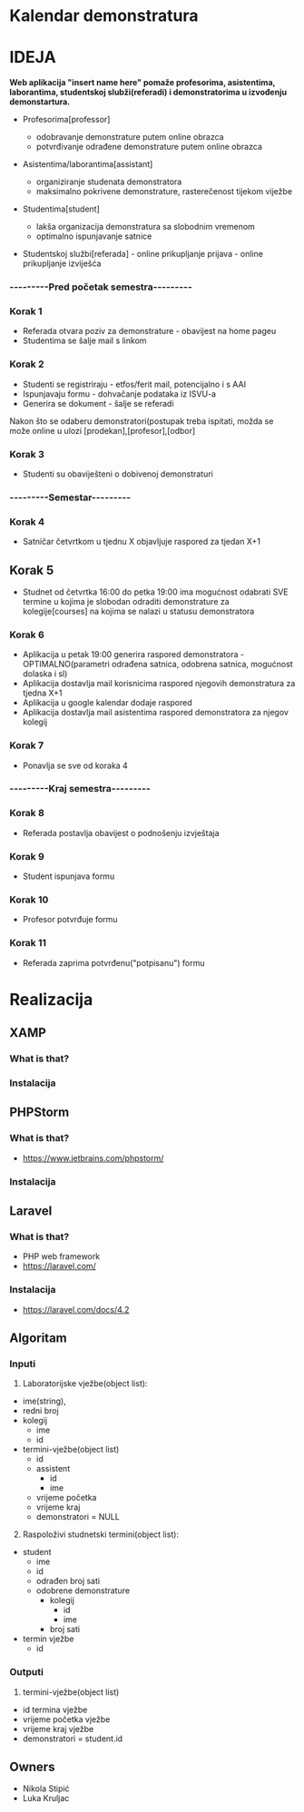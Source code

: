 # Kalendar demonstratura

# IDEJA

**Web aplikacija "insert name here" pomaže profesorima, asistentima, laborantima, studentskoj slubži(referadi) i demonstratorima u izvođenju demonstartura.**

* Profesorima[professor] 
    * odobravanje demonstrature putem online obrazca
    * potvrđivanje odrađene demonstrature putem online obrazca
                       
* Asistentima/laborantima[assistant] 
    * organiziranje studenata demonstratora
    * maksimalno pokrivene demonstrature, rasterečenost tijekom viježbe

* Studentima[student]
    * lakša organizacija demonstratura sa slobodnim vremenom
    * optimalno ispunjavanje satnice
                    
* Studentskoj službi[referada] - online prikupljanje prijava
                            - online prikupljanje izviješća
                            
### ---------Pred početak semestra---------
### Korak 1
  * Referada otvara poziv za demonstrature - obavijest na home pageu
  * Studentima se šalje mail s linkom
 
### Korak 2
  * Studenti se registriraju - etfos/ferit mail, potencijalno i s AAI
  * Ispunjavaju formu - dohvačanje podataka iz ISVU-a
  * Generira se dokument - šalje se referadi
  
Nakon što se odaberu demonstratori(postupak treba ispitati, možda se može online u ulozi [prodekan],[profesor],[odbor]
### Korak 3
* Studenti su obaviješteni o dobivenoj demonstraturi
  
### ---------Semestar---------
### Korak 4
* Satničar četvrtkom u tjednu X objavljuje raspored za tjedan X+1
##  Korak 5
*  Studnet od četvrtka  16:00 do petka 19:00 ima mogućnost odabrati SVE termine u kojima je slobodan odraditi demonstrature za kolegije[courses] na kojima se nalazi u statusu demonstratora
  
### Korak 6
*  Aplikacija u petak 19:00 generira raspored demonstratora - OPTIMALNO(parametri odrađena satnica, odobrena satnica, mogućnost dolaska i sl)
 * Aplikacija dostavlja mail korisnicima raspored njegovih demonstratura za tjedna X+1
 *  Aplikacija u google kalendar dodaje raspored
  * Aplikacija dostavlja mail asistentima raspored demonstratora za njegov kolegij
  
### Korak 7
 *  Ponavlja se sve od koraka 4
  
### ---------Kraj semestra---------
### Korak 8
  *  Referada postavlja obavijest o podnošenju izvještaja
   
### Korak 9
   * Student ispunjava formu
   
### Korak 10
  *  Profesor potvrđuje formu
   
### Korak 11
 *   Referada zaprima potvrđenu("potpisanu") formu
 
 # Realizacija
  
  ## XAMP
  ### What is that?
  ### Instalacija
  
  ## PHPStorm
  ### What is that?
  * https://www.jetbrains.com/phpstorm/
  ### Instalacija
   
  ## Laravel
  ### What is that?
  * PHP web framework 
  * https://laravel.com/
  ### Instalacija
  * https://laravel.com/docs/4.2
  
 
  ## Algoritam
  
  ### Inputi
1) Laboratorijske vježbe(object list):
*   ime(string),
*   redni broj
*   kolegij
      *   ime
      *   id
*   termini-vježbe(object list)
      *   id
      *   assistent
          *    id
          *    ime
      *   vrijeme početka
      *   vrijeme kraj
      *   demonstratori = NULL
     
2) Raspoloživi studnetski termini(object list):
  *   student
        *   ime
        *   id
        *   odrađen broj sati
        *   odobrene demonstrature
            *   kolegij
                *   id
                *   ime
            *   broj sati
  *   termin vježbe
        *   id
        
   ### Outputi
1) termini-vježbe(object list)
*    id termina vježbe
*    vrijeme početka vježbe
*    vrijeme kraj vježbe
*    demonstratori = student.id
     
  ## Owners
* Nikola Stipić
* Luka Kruljac
  
